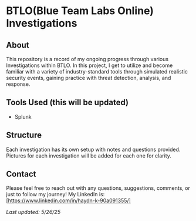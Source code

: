 # BTLO(Blue Team Labs Online) Investigations

## About
This repository is a record of my ongoing progress through various Investigations within BTLO. 
In this project, I get to utilize and become familiar with a variety of industry-standard tools through simulated realistic security events, gaining practice with threat detection, analysis, and response.

## Tools Used (this will be updated)
- Splunk
  
## Structure
Each investigation has its own setup with notes and questions provided. 
Pictures for each investigation will be added for each one for clarity.

## Contact
Please feel free to reach out with any questions, suggestions, comments, or just to follow my journey! 
My LinkedIn is: [https://www.linkedin.com/in/haydn-k-90a091355/]

_Last updated: 5/26/25_
